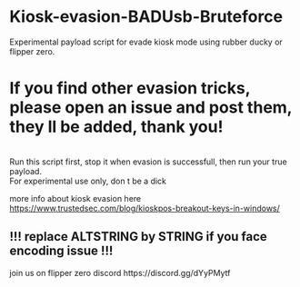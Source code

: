 # Kiosk-evasion-BADUsb-Bruteforce
Experimental payload script for evade kiosk mode using rubber ducky or flipper zero.<br>
<b><h1>If you find other evasion tricks, please open an issue and post them, they ll be added, thank you! </b></h1>
<br>
Run this script first, stop it when evasion is successfull, then run your true payload.<br>
For experimental use only, don t be a dick


more info about kiosk evasion here https://www.trustedsec.com/blog/kioskpos-breakout-keys-in-windows/ <br>

<h2>!!! replace ALTSTRING by STRING if you face encoding issue !!!</h2>
join us on flipper zero discord https://discord.gg/dYyPMytf

